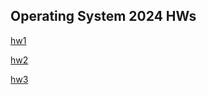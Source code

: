 ## Operating System 2024 HWs

[hw1](https://github.com/berkulutas/os-hw1/)

[hw2](https://github.com/berkulutas/os-hw2/)

[hw3](https://github.com/berkulutas/os-hw3/)